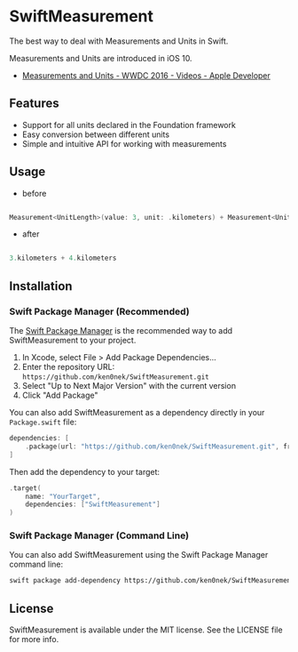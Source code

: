 # SwiftMeasurement

The best way to deal with Measurements and Units in Swift.

Measurements and Units are introduced in iOS 10.
* [Measurements and Units - WWDC 2016 - Videos - Apple Developer](https://developer.apple.com/videos/play/wwdc2016/238/)

## Features

- Support for all units declared in the Foundation framework
- Easy conversion between different units
- Simple and intuitive API for working with measurements

## Usage

- before
```swift

Measurement<UnitLength>(value: 3, unit: .kilometers) + Measurement<UnitLength>(value: 4, unit: .kilometers)
```

- after
```swift

3.kilometers + 4.kilometers
```

## Installation

### Swift Package Manager (Recommended)

The [Swift Package Manager](https://swift.org/package-manager/) is the recommended way to add SwiftMeasurement to your project.

1. In Xcode, select File > Add Package Dependencies...
2. Enter the repository URL: `https://github.com/ken0nek/SwiftMeasurement.git`
3. Select "Up to Next Major Version" with the current version
4. Click "Add Package"

You can also add SwiftMeasurement as a dependency directly in your `Package.swift` file:

```swift
dependencies: [
    .package(url: "https://github.com/ken0nek/SwiftMeasurement.git", from: "0.4.1")
]
```

Then add the dependency to your target:

```swift
.target(
    name: "YourTarget",
    dependencies: ["SwiftMeasurement"]
)
```

### Swift Package Manager (Command Line)

You can also add SwiftMeasurement using the Swift Package Manager command line:

```bash
swift package add-dependency https://github.com/ken0nek/SwiftMeasurement.git
```

## License

SwiftMeasurement is available under the MIT license. See the LICENSE file for more info.
